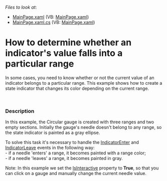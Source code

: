 <!-- default file list -->
*Files to look at*:

* [MainPage.xaml](./CS/DXGauge_RangeEvents/MainPage.xaml) (VB: [MainPage.xaml](./VB/DXGauge_RangeEvents/MainPage.xaml))
* [MainPage.xaml.cs](./CS/DXGauge_RangeEvents/MainPage.xaml.cs) (VB: [MainPage.xaml](./VB/DXGauge_RangeEvents/MainPage.xaml))
<!-- default file list end -->
# How to determine whether an indicator's value falls into a particular range


<p>In some cases, you need to know whether or not the current value of an indicator belongs to a particular range. This example shows how to create a state indicator that changes its color depending on the current range. </p><p><br />
</p>


<h3>Description</h3>

<p>In this example, the Circular gauge is created with three ranges and two empty sections. Initially the gauge&#39;s needle doesn&#39;t belong to any range, so the state indicator is painted as a gray ellipse.</p><p>To solve this task it&#39;s necessary to handle the <a href="http://documentation.devexpress.com/#Silverlight/DevExpressXpfGaugesRangeBase_IndicatorEntertopic"><u>IndicatorEnter</u></a> and <a href="http://documentation.devexpress.com/#Silverlight/DevExpressXpfGaugesRangeBase_IndicatorLeavetopic"><u>IndicatorLeave</u></a> events in the following way:<br />
- if a needle &#39;enters&#39; a range, it becomes painted with a range color;<br />
- if a needle &#39;leaves&#39; a range, it becomes painted in gray.</p><p>Note: In this example we set the <a href="http://documentation.devexpress.com/#Silverlight/DevExpressXpfGaugesValueIndicatorBase_IsInteractivetopic"><u>IsInteractive</u></a> property to<strong> True</strong>, so that you can click on a gauge and manually change the current needle value.</p><p><br />
</p><br />


<br/>


